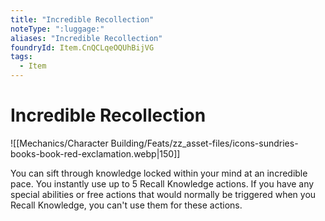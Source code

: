 ```yaml
---
title: "Incredible Recollection"
noteType: ":luggage:"
aliases: "Incredible Recollection"
foundryId: Item.CnQCLqeOQUhBijVG
tags:
  - Item
---
```


# Incredible Recollection
![[Mechanics/Character Building/Feats/zz_asset-files/icons-sundries-books-book-red-exclamation.webp|150]]

You can sift through knowledge locked within your mind at an incredible pace. You instantly use up to 5 Recall Knowledge actions. If you have any special abilities or free actions that would normally be triggered when you Recall Knowledge, you can't use them for these actions.
